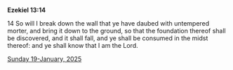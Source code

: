 **Ezekiel 13:14**

14 So will I break down the wall that ye have daubed with untempered morter, and bring it down to the ground, so that the foundation thereof shall be discovered, and it shall fall, and ye shall be consumed in the midst thereof: and ye shall know that I am the Lord.

[Sunday 19-January, 2025](https://getbible.net/kjv/Ezekiel/13/14)
